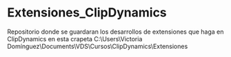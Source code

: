 # Extensiones_ClipDynamics
Repositorio donde se guardaran los desarrollos de extensiones que haga en ClipDynamics en esta crapeta C:\Users\Victoria Domínguez\Documents\VDS\Cursos\ClipDynamics\Extensiones
